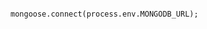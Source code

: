 <!-- usedin: [ _includes/_inlines/Deployment/Node/application-settings-node] - layout:code post: application-settings-node_mongodb -->

```

mongoose.connect(process.env.MONGODB_URL);

```
